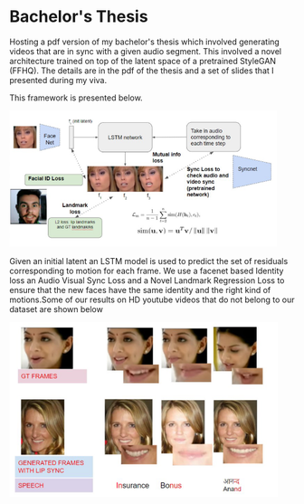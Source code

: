 # Bachelor's Thesis
Hosting a pdf version of my bachelor's thesis which involved generating videos that are in sync with a given audio segment. This involved a novel architecture trained on top of the latent space of a pretrained StyleGAN (FFHQ). The details are in the pdf of the thesis and a set of slides that I presented during my viva.

This framework is presented below.


![architecture](https://github.com/rsn870/Bachelor-s-Thesis/blob/main/images/thesis_arch.png)


Given an initial latent an LSTM model is used to predict the set of residuals corresponding to motion for each frame. We use a facenet based Identity loss an Audio Visual Sync Loss and a Novel Landmark Regression Loss to ensure that the new faces have the same identity and the right kind of motions.Some of our results on HD youtube videos that do not belong to our dataset are shown below 

![results](https://github.com/rsn870/Bachelor-s-Thesis/blob/main/images/lipsync_results.png)
